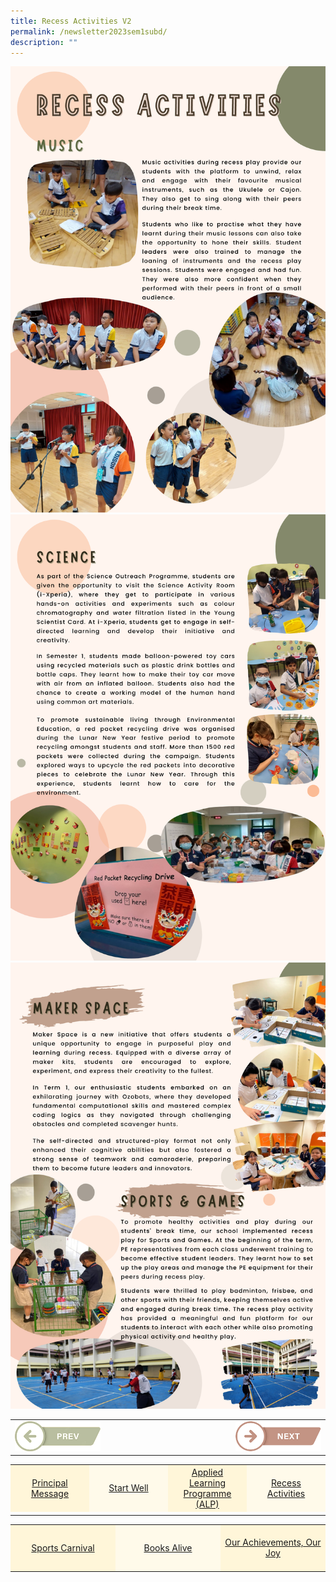 ```yaml
---
title: Recess Activities V2
permalink: /newsletter2023sem1subd/
description: ""
---
```

<img src="/images/Newsletter/newsletter_sem1_pg05.png">
<img src="/images/Newsletter/newsletter_sem1_pg06.png">
<img src="/images/Newsletter/newsletter_sem1_pg07.png">

<table style="width: 100%;">
<tbody>
<tr>
<td style="text-align: left; width:30%;"><a href="/newsletter2023sem1subc/"><img src="/images/Newsletter/btn_prev.png"></a></td>
	<td style="text-align: left; width:40%;"></td>
<td style="text-align: right;"><a href="/newsletter2023sem1sube/"><img src="/images/Newsletter/btn_next.png"></a></td>
</tr>
</tbody>
</table>


<table style="width: 100%;" border="0">
<tbody>
<tr style="height: 75px;">
<td style="text-align: center; width: 25%; vertical-align: middle;background-color: #FFF6D9; border-color: white;"><a href="/newsletter2023sem1suba/">Principal Message</a></td>
<td style="text-align: center; width: 25%; vertical-align: middle;background-color: #FFFAEA; border-color: white;"><a href="/newsletter2023sem1subb/">Start Well </a></td>
<td style="text-align: center; width: 25%; vertical-align: middle;background-color: #FFF6D9; border-color: white;"><a href="/newsletter2023sem1subc/">Applied Learning Programme (ALP)</a></td>
<td style="text-align: center; width: 25%; vertical-align: middle; background-color: #FFFAEA; border-color: white;"><a href="/newsletter2023sem1subd/">Recess Activities</a></td>
	</tr><tr><td></td></tr></tbody>
</table>

<table style="width: 100%;" border="0">
<tbody>
<tr style="height: 75px;"><td style="text-align: center; width: 33%; vertical-align: middle;background-color: #FFF6D9; border-color: white;"><a href="/newsletter2023sem1sube/">Sports Carnival</a></td>
<td style="text-align: center; width: 33%; vertical-align: middle; background-color: #FFFAEA; border-color: white;"><a href="/newsletter2023sem1subf/">Books Alive</a></td>
<td style="text-align: center; width: 33%; vertical-align: middle;background-color: #FFF6D9; border-color: white;"><a href="/newsletter2023sem1subg/">Our Achievements, Our Joy</a></td>
</tr></tbody>
</table>